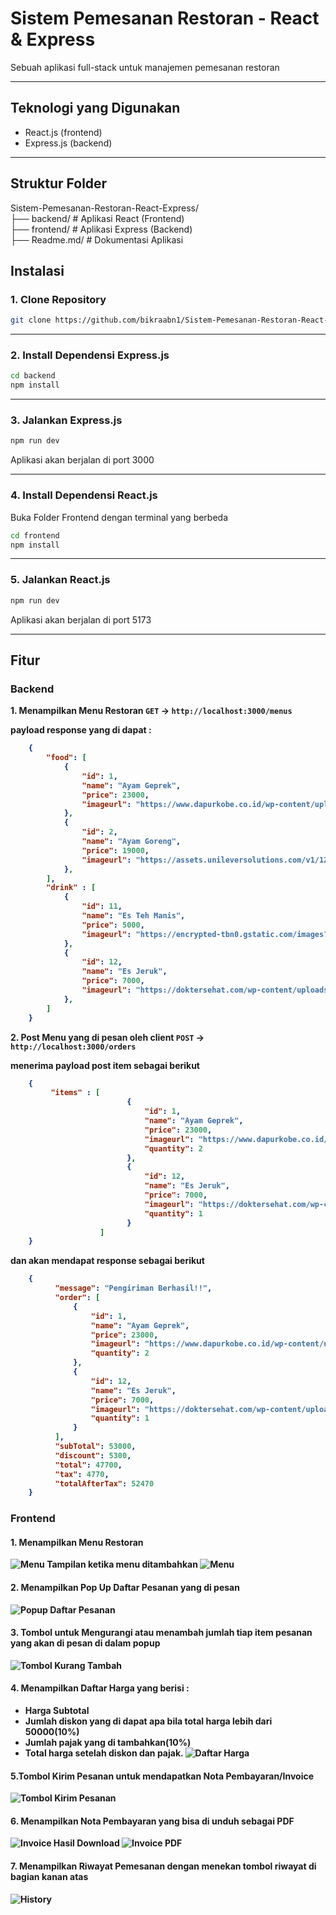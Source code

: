 # Sistem Pemesanan Restoran - React & Express

Sebuah aplikasi full-stack untuk manajemen pemesanan restoran

---

## Teknologi yang Digunakan

- React.js (frontend)
- Express.js (backend)

---

## Struktur Folder

Sistem-Pemesanan-Restoran-React-Express/ \
 ├── backend/          # Aplikasi React (Frontend) \
 ├── frontend/          # Aplikasi Express (Backend) \
 ├── Readme.md/          # Dokumentasi Aplikasi 

## Instalasi

### 1. Clone Repository

```bash
git clone https://github.com/bikraabn1/Sistem-Pemesanan-Restoran-React-Express
```

---

### 2. Install Dependensi Express.js

```bash
cd backend
npm install
```

---

### 3. Jalankan Express.js

```bash
npm run dev
```

Aplikasi akan berjalan di port 3000

---

### 4. Install Dependensi React.js

Buka Folder Frontend dengan terminal yang berbeda

```bash
cd frontend
npm install
```

---

### 5. Jalankan React.js

```bash
npm run dev
```

Aplikasi akan berjalan di port 5173

---

## Fitur

### Backend
<b>1. Menampilkan Menu Restoran<b>
 `GET` → `http://localhost:3000/menus`

payload response yang di dapat :

```json
    {
        "food": [
            {
                "id": 1,
                "name": "Ayam Geprek",
                "price": 23000,
                "imageurl": "https://www.dapurkobe.co.id/wp-content/uploads/kulit-ayam-crispy-geprek.jpg"
            },
            {
                "id": 2,
                "name": "Ayam Goreng",
                "price": 19000,
                "imageurl": "https://assets.unileversolutions.com/v1/129343159.png"
            },
        ],
        "drink" : [
            {
                "id": 11,
                "name": "Es Teh Manis",
                "price": 5000,
                "imageurl": "https://encrypted-tbn0.gstatic.com/images?q=tbn:ANd9GcQCjc_4FBea-ScTF3Te5IoMIcjPpdpEFOJwdw&s"
            },
            {
                "id": 12,
                "name": "Es Jeruk",
                "price": 7000,
                "imageurl": "https://doktersehat.com/wp-content/uploads/2018/09/jus-jeruk.jpg"
            },
        ]
    }
```

<b>2. Post Menu yang di pesan oleh client<b>
 `POST` → `http://localhost:3000/orders`

menerima payload post item sebagai berikut

```json
    {
         "items" : [
                          {
                              "id": 1,
                              "name": "Ayam Geprek",
                              "price": 23000,
                              "imageurl": "https://www.dapurkobe.co.id/wp-content/uploads/kulit-ayam-crispy-geprek.jpg",
                              "quantity": 2
                          },
                          {
                              "id": 12,
                              "name": "Es Jeruk",
                              "price": 7000,
                              "imageurl": "https://doktersehat.com/wp-content/uploads/2018/09/jus-jeruk.jpg",
                              "quantity": 1
                          }
                    ]
    }
```

dan akan mendapat response sebagai berikut 

```json
    {
          "message": "Pengiriman Berhasil!!",
          "order": [
              {
                  "id": 1,
                  "name": "Ayam Geprek",
                  "price": 23000,
                  "imageurl": "https://www.dapurkobe.co.id/wp-content/uploads/kulit-ayam-crispy-geprek.jpg",
                  "quantity": 2
              },
              {
                  "id": 12,
                  "name": "Es Jeruk",
                  "price": 7000,
                  "imageurl": "https://doktersehat.com/wp-content/uploads/2018/09/jus-jeruk.jpg",
                  "quantity": 1
              }
          ],
          "subTotal": 53000,
          "discount": 5300,
          "total": 47700,
          "tax": 4770,
          "totalAfterTax": 52470
    }
```



### Frontend
#### <b>1. Menampilkan Menu Restoran<b>
![Menu](./docs-img/menu.png)
Tampilan ketika menu ditambahkan
![Menu](./docs-img/menu-tambah-pesanan.png)
#### <b>2. Menampilkan Pop Up Daftar Pesanan yang di pesan<b>
![Popup Daftar Pesanan](./docs-img/daftar-pesanan.png)
#### <b>3. Tombol untuk Mengurangi atau menambah jumlah tiap item pesanan yang akan di pesan di dalam popup<b>
![Tombol Kurang Tambah](./docs-img/tombol-kurang-tambah.png)
#### <b>4. Menampilkan Daftar Harga yang berisi :<b>
* Harga Subtotal
* Jumlah diskon yang di dapat apa bila total harga lebih dari 50000(10%)
* Jumlah pajak yang di tambahkan(10%)
* Total harga setelah diskon dan pajak.
![Daftar Harga](./docs-img/daftar-harga.png)
#### <b>5.Tombol Kirim Pesanan untuk mendapatkan Nota Pembayaran/Invoice<b>
![Tombol Kirim Pesanan](./docs-img/tombol-kirim-pesanan.png)
#### <b>6. Menampilkan Nota Pembayaran yang bisa di unduh sebagai PDF<b>
![Invoice](./docs-img/invoice.png)
Hasil Download
![Invoice PDF](./docs-img/nota-pdf.png)
#### <b>7. Menampilkan Riwayat Pemesanan dengan menekan tombol riwayat di bagian kanan atas<b>
![History](./docs-img/riwayat.png)
